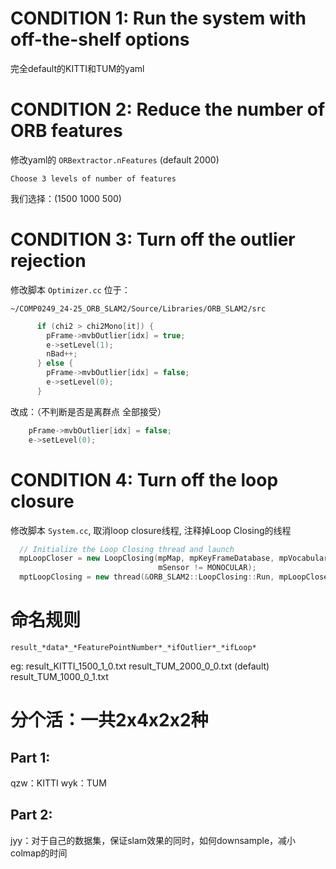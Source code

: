# CONDITION 1: Run the system with off-the-shelf options
完全default的KITTI和TUM的yaml


# CONDITION 2: Reduce  the  number  of  ORB  features   
修改yaml的 `ORBextractor.nFeatures` (default 2000)  

`
Choose 3 levels of number of features
`

我们选择：(1500 1000 500) 


# CONDITION 3: Turn off the outlier rejection
修改脚本 `Optimizer.cc` 位于：

`
~/COMP0249_24-25_ORB_SLAM2/Source/Libraries/ORB_SLAM2/src
`


``` c++
      if (chi2 > chi2Mono[it]) {
        pFrame->mvbOutlier[idx] = true;
        e->setLevel(1);
        nBad++;
      } else {
        pFrame->mvbOutlier[idx] = false;
        e->setLevel(0);
      }
```

改成：（不判断是否是离群点 全部接受）

``` c++
    pFrame->mvbOutlier[idx] = false;
    e->setLevel(0);
```

# CONDITION 4: Turn off the loop closure
修改脚本 `System.cc`, 取消loop closure线程, 注释掉Loop Closing的线程

``` c++
  // Initialize the Loop Closing thread and launch
  mpLoopCloser = new LoopClosing(mpMap, mpKeyFrameDatabase, mpVocabulary,
                                 mSensor != MONOCULAR);
  mptLoopClosing = new thread(&ORB_SLAM2::LoopClosing::Run, mpLoopCloser);
```

# 命名规则
`result_*data*_*FeaturePointNumber*_*ifOutlier*_*ifLoop*`

eg: result_KITTI_1500_1_0.txt
    result_TUM_2000_0_0.txt (default)
    result_TUM_1000_0_1.txt


# 分个活：一共2x4x2x2种
## Part 1:
qzw：KITTI
wyk：TUM

## Part 2:
jyy：对于自己的数据集，保证slam效果的同时，如何downsample，减小colmap的时间